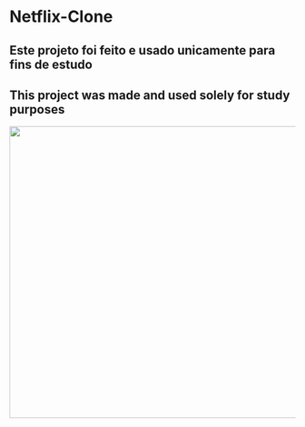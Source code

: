 # Netflix-Clone

## Este projeto foi feito e usado unicamente para fins de estudo
## This project was made and used solely for study purposes



<img height="514" width="574" src="https://media.discordapp.net/attachments/1108011461999079467/1114998800604463155/Captura_de_Tela_2023-06-04_as_16.26.57.png?width=1276&height=936" >
</div>
